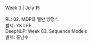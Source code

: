 Week 3 | July 15 <br>
<br>
RL: 02. MDP와 벨만 방정식 <br>
발제: YK LEE <br>
DeepNLP: Week 03. Sequence Models <br>
발제: 홍남수 <br>

